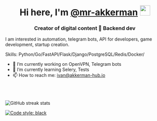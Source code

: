 <h1 align="center">Hi here, I'm <a href="https://twitter.com/akkerman_ivan" target="_blank">@mr-akkerman</a>
<img src="https://github.com/blackcater/blackcater/raw/main/images/Hi.gif" height="32"/></h1>
<h3 align="center">Creator of digital content 📲 Backend dev</h3>

I am interested in automation, telegram bots, API for developers, game development, startup creation.

Skills: Python/Go/FastAPI/Flask/Django/PostgreSQL/Redis/Docker/

- 🔭 I’m currently working on OpenVPN, Telegram bots 
- 🌱 I’m currently learning Selery, Tests 
- 📫 How to reach me: ivan@akkerman-hub.io 

<br><br><br>
![GitHub streak stats](https://streak-stats.demolab.com/?user=mr-akkerman)  


[![Code style: black](https://img.shields.io/badge/code%20style-black-000000.svg)](https://github.com/psf/black)
